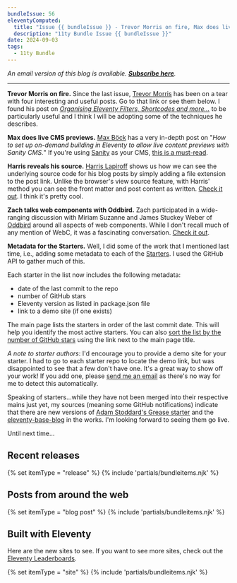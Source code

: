 ```yaml
---
bundleIssue: 56
eleventyComputed:
  title: "Issue {{ bundleIssue }} - Trevor Morris on fire, Max does live CMS previews, Harris reveals his source, Zach talks web components with Oddbird, Metadata for the starters...And 1 release, 10 posts and 11 sites to see"
  description: "11ty Bundle Issue {{ bundleIssue }}"
date: 2024-09-03
tags:
  - 11ty Bundle
---
```


_An email version of this blog is available. **[Subscribe here](#newsletter-subscribe)**._

---

**Trevor Morris on fire.** Since the last issue, [Trevor Morris](/authors/trevor-morris/) has been on a tear with four interesting and useful posts. Go to that link or see them below. I found his post on _[Organising Eleventy Filters, Shortcodes and more…](https://www.trovster.com/blog/2024/08/organising-eleventy-filters-shortcodes-and-more)_ to be particularly useful and I think I will be adopting some of the techniques he describes.

**Max does live CMS previews.** [Max Böck](https://mxb.dev/) has a very in-depth post on "_How to set up on-demand building in Eleventy to allow live content previews with Sanity CMS._" If you're using [Sanity](https://www.sanity.io/) as your CMS, [this is a must-read](https://mxb.dev/blog/live-cms-previews-with-sanity-and-eleventy/).

**Harris reveals his source.** [Harris Lapiroff](https://chromamine.com/) shows us how we can see the underlying source code for his blog posts by simply adding a file extension to the post link. Unlike the browser's view source feature, with Harris' method you can see the front matter and post content as written. [Check it out](https://chromamine.com/2024/08/making-blog-post-source-files-available-with-11ty/). I think it's pretty cool.

**Zach talks web components with Oddbird.** Zach participated in a wide-ranging discussion with Miriam Suzanne and James Stuckey Weber of [Oddbird](https://www.oddbird.net/) around all aspects of web components. While I don't recall much of any mention of WebC, it was a fascinating conversation. [Check it out](https://www.zachleat.com/web/winging-it/).

**Metadata for the Starters.** Well, I did some of the work that I mentioned last time, i.e., adding some metadata to each of the [Starters](/starters/). I used the GitHub API to gather much of this.

Each starter in the list now includes the following metadata:

- date of the last commit to the repo
- number of GitHub stars
- Eleventy version as listed in package.json file
- link to a demo site (if one exists)

The main page lists the starters in order of the last commit date. This will help you identify the most active starters. You can also [sort the list by the number of GitHub stars](/starters-by-stars) using the link next to the main page title.

_A note to starter authors_: I'd encourage you to provide a demo site for your starter. I had to go to each starter repo to locate the demo link, but was disappointed to see that a few don't have one. It's a great way to show off your work! If you add one, please [send me an email](mailto:bob.monsour@gmail.com) as there's no way for me to detect this automatically.

Speaking of starters...while they have not been merged into their respective mains just yet, my sources (meaning some GitHub notifications) indicate that there are new versions of [Adam Stoddard's Grease starter](https://github.com/adamstddrd/grease/tree/v3) and the [eleventy-base-blog](https://github.com/11ty/eleventy-base-blog/tree/v9) in the works. I'm looking forward to seeing them go live.

Until next time...

## Recent releases

{% set itemType = "release" %}
{% include 'partials/bundleitems.njk' %}

## Posts from around the web

{% set itemType = "blog post" %}
{% include 'partials/bundleitems.njk' %}

## Built with Eleventy

Here are the new sites to see. If you want to see more sites, check out the [Eleventy Leaderboards](https://www.11ty.dev/speedlify/).

{% set itemType = "site" %}
{% include 'partials/bundleitems.njk' %}
